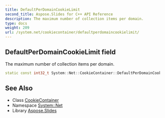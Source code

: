 ```yaml
---
title: DefaultPerDomainCookieLimit
second_title: Aspose.Slides for C++ API Reference
description: The maximum number of collection items per domain.
type: docs
weight: 209
url: /system.net/cookiecontainer/defaultperdomaincookielimit/
---
```

## DefaultPerDomainCookieLimit field


The maximum number of collection items per domain.

```cpp
static const int32_t System::Net::CookieContainer::DefaultPerDomainCookieLimit
```

## See Also

* Class [CookieContainer](../)
* Namespace [System::Net](../../)
* Library [Aspose.Slides](../../../)